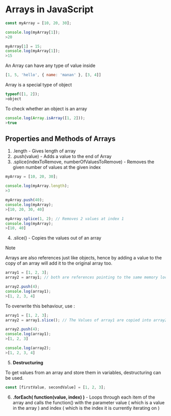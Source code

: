 # Arrays in JavaScript

```javascript
const myArray = [10, 20, 30];

console.log(myArray[1]);
>20

myArray[1] = 15; 
console.log(myArray[1]);
>15
```

An Array can have any type of value inside
```javascript
[1, 5, 'hello', { name: 'manan' }, [3, 4]]
```

Array is a special type of object
```javascript
typeof([1, 2]);
>object
```

To check whether an object is an array
```javascript
console.log(Array.isArray([1, 2]));
>true
```

## Properties and Methods of Arrays

1. .length - Gives length of array
2. .push(value) - Adds a value to the end of Array
3. .splice(indexToRemove, numberOfValuesToRemove) - Removes the given number of values at the given index

```javascript
myArray = [10, 20, 30];

console.log(myArray.length);
>3

myArray.push(40); 
console.log(myArray);
>[10, 20, 30, 40]

myArray.splice(1, 2); // Removes 2 values at index 1
console.log(myArray);
>[10, 40]
```

4. .slice() - Copies the values out of an array

>[!NOTE]
Arrays are also references just like objects, hence by adding a value to the copy of an array will add it to the original array too.  

```js
array1 = [1, 2, 3];
array2 = array1; // both are references pointing to the same memory location

array2.push(4);
console.log(array1);
>[1, 2, 3, 4]
```

To overwrite this behaviour, use :
```js
array1 = [1, 2, 3];
array2 = array1.slice(); // The Values of array1 are copied into array2, both are independent arrays

array2.push(4);
console.log(array1);
>[1, 2, 3]

console.log(array2);
>[1, 2, 3, 4]
```

5. **Destructuring**

To get values from an array and store them in variables, destructuring can be used.

```js
const [firstValue, secondValue] = [1, 2, 3];
```

6. **.forEach( function(value, index) )** - Loops through each item of the array and calls the function() with the parameter value ( which is a value in the array ) and index ( which is the index it is currently iterating on )